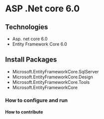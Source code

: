 # ASP .Net core 6.0
## Technologies
- Asp. net core 6.0
- Entity Framework Core 6.0
## Install Packages
- Microsoft.EntityFrameworkCore.SqlServer
- Microsoft.EntityFrameworkCore.Design
- Microsoft.EntityFrameworkCore.Tools
- Microsoft.EntityFrameworkCore
### How to configure and run 
#### How to contribute